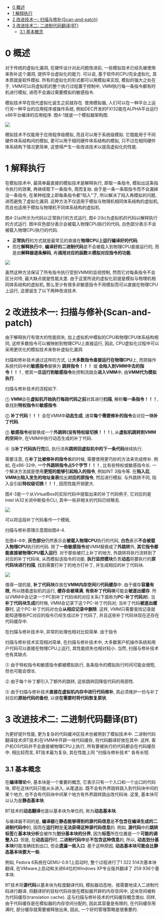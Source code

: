
<!-- @import "[TOC]" {cmd="toc" depthFrom=1 depthTo=6 orderedList=false} -->

<!-- code_chunk_output -->

* [0 概述](#0-概述)
* [1 解释执行](#1-解释执行)
* [2 改进技术一: 扫描与修补(Scan\-and\-patch)](#2-改进技术一-扫描与修补scan-and-patch)
* [3 改进技术二: 二进制代码翻译(BT)](#3-改进技术二-二进制代码翻译bt)
	* [3.1 基本概念](#31-基本概念)

<!-- /code_chunk_output -->

# 0 概述

对于传统的虚拟化漏洞, 在硬件设计对此问题改进前, 一些模拟技术已经先被使用来弥补这个漏洞, 提供平台虚拟化的能力. 可以说, 基于软件的CPU完全虚拟化, 其本质就是软件模拟. 所有的虚拟化的形式都可以用模拟来实现, 模拟的强大之处在于, VMM可以将虚拟机的整个执行过程置于控制中, VMM执行每一条指令都有时机进行模拟, 进而不会漏过需要模拟的敏感指令.

模拟技术早在现代虚拟化诞生之前就存在. 使用模拟器, 人们可以在一种平台上运行另一种平台的应用程序或操作系统, 例如DEC开发的FX!32能在ALPHA平台运行x86平台编译的应用程序. 图4\-1就是一个模拟器架构图.

![](./images/2019-05-05-15-39-13.png)

模拟技术不仅能用于应用程序级模拟, 而且可以用于系统级模拟. 它既能用于不同硬件体系结构间的模拟, 更可以用于相同硬件体系结构的模拟, 只不过在相同硬件体系结构下情况更简单, 这使得产生一些改进技术以提高虚拟化的性能.

# 1 解释执行

在模拟技术中, 最简单最直接的模拟技术是解释执行, 即取一条指令, 模拟出这条指令执行的效果, 再继续取下一条指令, 周而复始. 由于是一条一条取指令而不会漏掉没一条指令, 在某种程度上即每条指令都"陷入"了, 所以解决了陷入再模拟的问题, 进而避免了虚拟化漏洞. 这种方法不仅适用于模拟与物理机相同体系结构的虚拟机, 而且也适用于模拟与物理机不同体系结构的虚拟机.

图4\-2(a)所示为代码以正常执行的方式运行, 图4\-2(b)为虚拟机的代码以解释执行的方式运行. 图中灰色部分表示会被载入物理CPU执行的代码, 白色部分表示不会被载入物理CPU执行的代码. 

- **正常执行**的方式就是最常见的直接在**物理CPU上运行编译好的代码**; 
- 而在**解释执行**中, **编译好的二进制代码**是不会被载入到物理CPU直接运行的, 而是由**解释器逐条解码**, 再**调用对应的函数**来**模拟对应指令的功能**.

![](./images/2019-05-05-16-18-00.png)

虽然这种方法保证了所有指令执行受到VMM的监视控制, 然而它对每条指令不会区分对待, 最大缺点就是性能太差. 由于这里所说的虚拟化前提是模拟与物理机相同体系结构的虚拟机, 那么至少有很多非敏感指令不用模拟而可以直接在物理CPU上运行, 这便诞生了以下两种改进技术.

# 2 改进技术一: 扫描与修补(Scan\-and\-patch)

由于解释执行有很大的性能损失, 加上虚拟机中模拟的CPU和物理CPU体系结构相同, 这样多数指令可以被映射到物理CPU上直接运行, 因此, CPU虚拟化过程中可以采用更优化的模拟技术来弥补虚拟化漏洞.

扫描和修补技术通过这样的方式, 让**大多数指令直接运行在物理CPU**上, 而把操作系统代码中的**敏感指令**替换为 **跳转指令！！！** 或 **会陷入到VMM中去的指令！！！**, 使其**一旦运行到敏感指令**处控制流就会**进入VMM**中, 由**VMM代为模拟执行**.

扫描与修补技术的流程如下.

⓵ **VMM**会在**虚拟机开始执行每段代码之前**对其进行**扫描**, 解析**每一条指令！！！**, 查找到**特权指令**和**敏感指令**.

⓶ **补丁代码！！！** 会在VMM中**动态生成**, 通常**每个需要修补的指令**会对应**一块补丁代码**.

⓷ **敏感指令**被替换成一个**外跳转(没有特权级切换！！！**), 从**虚拟机跳转到VMM的空间**中, 在VMM中执行动态生成的补丁代码.

⓸ 当**补丁代码执行完**后, 执行流再**跳转回虚拟机中的下一条代码**继续执行.

需要注意, 在**补丁比被修补的指令长**的时候, 需要使用更巧妙的方法来完成修补. 例如, 在x86\-32中, **一个外跳转指令占5个字节！！！**, 比有些特权或敏感指令长. 一个解决方法就是使用**更短的能够引起陷入的指令**, 例如INT 3指令等. 在**陷入后**, **VMM**由**陷入发生的地址查表**找出**对应的原指令**, 然后进行模拟. 与外跳转不同, 陷入会引起**特权级切换！！！**, 因而性能开销更大.

图4\-3是一个从VirtualBox的实际代码中提取出来的补丁代码例子, 它对应的是Intel IA32关闭中断指令CLI, 其中一些非相关的代码已经略去.

![](./images/2019-05-05-16-56-13.png)

可以将这段补丁代码看作一个模板, 

扫描与修补原理示意图如图4\-4. 

在图4\-4中, **灰色部分**仍然表示会**被载入物理CPU**执行的代码, **白色**表示**不会被载入物理CPU**执行的代码. 除了**一些敏感指令**被VMM替换成了**外跳转**外, **其它指令都能直接被物理CPU载入运行**. 对于那些被打上补丁的地方, 外跳转将执行流转到了对应的补丁代码块, 从而模拟该指令的功能. **执行监控模块**负责**动态**将要执行的**原代码块进行扫描**, 找到需要打补丁的地方打补丁, 并生成相应的补丁代码块.

![](./images/2019-05-05-17-02-58.png)

值得一提的是, **补丁代码块**存放在**VMM内存空间**的**代码缓存**中. 由于缓存**容量有限,** 所以随着虚拟机的运行, **缓存会被填满**, **有些补丁代码块**可能会**被逐出缓存**. 所以VMM中会记录一个PC到补丁代码块的对应关系(下面称为**PC\-补丁代码对**). 当**补丁代码块生成**的时候, VMM会记录下这个PC\-补丁代码对; 当补丁代码**被逐出缓存**时, 这个PC\-补丁代码对也会**从相应记录中删除**. 这样, VMM只需要查找记录就能知道哪些PC对应的指令已经生成过补丁代码了, 并且这些补丁代码块现在还存在代码缓存中.

在扫描与修补技术中, 异常的处理也相对比较简单. 由于指令

扫描与修补技术实现相对简单, 在扫描与修补技术中, 大多数客户机操作系统和用户代码可以直接在物理CPU上运行, 其性能损失也相对较小. 当然, 扫描与修补技术也有其缺点.

⓵ 由于特权指令和敏感指令都被模拟执行, 各条指令的模拟执行时间可能会很短, 但也可能会很长.

⓶ 由于每个补丁都引入了额外的跳转, 这些跳转回降低代码的局部性.

⓷ 由于扫描与修补技术**直接在虚拟机内存中进行代码修补**, 其必须维护一份与补丁对应的**原始代码的备份**, 以便**在需要时将代码恢复原状**.

# 3 改进技术二: 二进制代码翻译(BT)

为更好提升性能, 更为复杂的代码缓冲区技术也被用到了模拟技术中. 二进制代码翻译技术(BT技术)在VMM中开辟一块代码缓存, 将代码翻译好放在其中. 这样, 客户机OS代码并不会直接被物理CPU上执行, 所有要被执行的代码都会在代码缓存中. 相比较而言, BT技术最为复杂, 其在性能上同 "扫描与修补技术" 各有长短.

## 3.1 基本概念

在**编译理论**中, 基本块是一个重要的概念, 它表示只有一个入口和一个出口的代码块, 即在这块代码只能从头进入, 从尾退出. 既不会有外界跳转跳入到代码块中间的某个地方, 也不会有代码块中间某个地方有外界跳转跳出改代码块. 这里, 基本块可以认为是**静态基本块**.

BT技术的**动态翻译**也是以基本块为单位的, 称为**动态基本块**. 

与编译器不同的是, **编译器**在**静态能够得到的源代码信息**是**不包含在编译生成的二进制代码中**的, 因而在**运行时**是**无法获得这种源代码信息**的. 例如, **源代码**中的**跳转标签**在**基本块分析**会被作为**划分基本块的分界**, 因为**标签**所在位置是一个**可能的调整入口**. 但是, 在**动态运行**时, **二进制代码中**是**不包含这种信息**的, 所以, **动态划分基本块**时能准确找到出口, 但会**遗漏一些入口**. 基于这种原因, **动态基本块可能会比静态基本块要大一些**.

例如, Fedora 6系统在QEMU\-0.9.1上启动时, 整个过程进行了1 322 514次基本块翻译, 在VMware上启动和关闭64位的Windows XP专业版共翻译了 259 936个基本块.

BT技术将**源代码**以基本块为粒度翻译代码, 模拟器动态地、按需要地读入二进制代码进行翻译, 将翻译好的目标代码存放在模拟器开辟的内存空间中, 这块空间被称为代码缓存(translation cache). 这与扫描与修补技术的代码缓存概念类似. 同样, 由于代码缓存是在模拟器的内存空间分配的, 因此其容量是有限的, 在代码缓存用满时, 部分缓存就需要被释放出来, 因此, 一个好的管理策略是很重要的.


